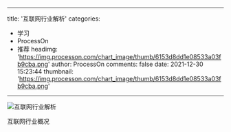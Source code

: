 
---
title: '互联网行业解析'
categories: 
 - 学习
 - ProcessOn
 - 推荐
headimg: 'https://img.processon.com/chart_image/thumb/6153d8dd1e08533a03fb9cba.png'
author: ProcessOn
comments: false
date: 2021-12-30 15:23:44
thumbnail: 'https://img.processon.com/chart_image/thumb/6153d8dd1e08533a03fb9cba.png'
---

<div>   
<img class="thumb" alt="互联网行业解析" src="https://img.processon.com/chart_image/thumb/6153d8dd1e08533a03fb9cba.png" referrerpolicy="no-referrer">
<p>互联网行业概况</p>  
</div>
            